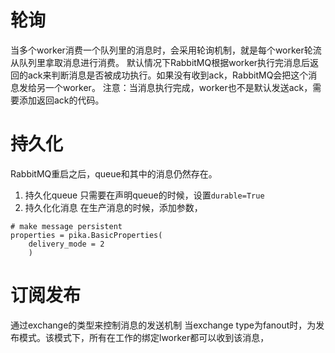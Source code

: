 
# 轮询
当多个worker消费一个队列里的消息时，会采用轮询机制，就是每个worker轮流从队列里拿取消息进行消费。
默认情况下RabbitMQ根据worker执行完消息后返回的ack来判断消息是否被成功执行。如果没有收到ack，RabbitMQ会把这个消息发给另一个worker。
注意：当消息执行完成，worker也不是默认发送ack，需要添加返回ack的代码。

# 持久化
RabbitMQ重启之后，queue和其中的消息仍然存在。
1. 持久化queue
只需要在声明queue的时候，设置`durable=True`
2. 持久化化消息
在生产消息的时候，添加参数，	
```
# make message persistent
properties = pika.BasicProperties(
    delivery_mode = 2
    )
```
# 订阅发布
通过exchange的类型来控制消息的发送机制
当exchange type为fanout时，为发布模式。该模式下，所有在工作的绑定lworker都可以收到该消息，
<!--stackedit_data:
eyJoaXN0b3J5IjpbOTI5NTI1OTI5LDEwNjY0MTQxMywtMjA0Nj
Y2MDAxOSwtMjA0NjIzOTE0Nl19
-->
